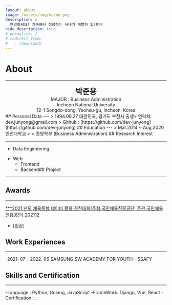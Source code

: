 ```yaml
---
layout: about
image: /assets/img/me/me.png
description: >
  안녕하세요! 계속해서 성장하는 새내기 개발자 입니다!
hide_description: true
# permalink: /
# redirect_from:
#   - /download/
---
```


# About
<!--author-->
***
<center>
<span style="font-size:170%;font-weight:bold"> 박준용
</span>
</center>
<center>MAJOR : Business Administration</center>
<center>Incheon National University</center>
<center>12-1 Songdo-dong, Yeonsu-gu, Incheon, Korea</center>
## Personal Data
---
> 1994.09.27 대한민국, 경기도 부천시 출생> 연락처: dev.junyong@gmail.com
> Github : [https://github.com/dev-junyong](https://github.com/dev-junyong) ## Education
---
> Mar.2014 ~ Aug.2020 인천대학교
>
> 경영학부 (Business Administration)
## Research Interest
 
---
* Data Engineering
<!-- + image Object Detection
+ Vot
+ Semantic/Instance Segmentation + Super Resolution -->
* Web
    + Frontend
    + Backend## Project
---
<!-- * **Visual Object Tracking Using Plenoptic Image Sequences** * **FPV Swlf-driving RC Car**
* **Anti Drone AI Robot using object detection**
* **AI Mashroom Classificator App** -->
## Awards
---
[***2021 년도 체육종합 데이터 활용 경진대회(주최:국민체육진흥공단, 주관:국민체육진흥공단) 202112](https://dev-junyong.notion.site/8f03152494c546b59079572907e27b61)
- [입상]
## Work Experiences
---
-2021. 07 – 2022. 06
SAMSUNG SW ACADEMY FOR YOUTH – SSAFY

## Skills and Certification
---
-Language : Python, Golang, JavaScript
-FrameWork: Django, Vue, React
-Certification : ..